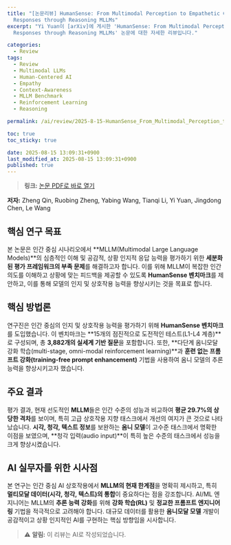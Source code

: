 ```yaml
---
title: "[논문리뷰] HumanSense: From Multimodal Perception to Empathetic Context-Aware
  Responses through Reasoning MLLMs"
excerpt: "Yi Yuan이 [arXiv]에 게시한 'HumanSense: From Multimodal Perception to Empathetic Context-Aware
  Responses through Reasoning MLLMs' 논문에 대한 자세한 리뷰입니다."

categories:
  - Review
tags:
  - Review
  - Multimodal LLMs
  - Human-Centered AI
  - Empathy
  - Context-Awareness
  - MLLM Benchmark
  - Reinforcement Learning
  - Reasoning

permalink: /ai/review/2025-8-15-HumanSense_From_Multimodal_Perception_to_Empathetic_Context-Aware_Responses_through_Reasoning_MLLMs/

toc: true
toc_sticky: true

date: 2025-08-15 13:09:31+0900
last_modified_at: 2025-08-15 13:09:31+0900
published: true
---
```

> **링크:** [논문 PDF로 바로 열기](https://arxiv.org/abs/2508.10576)

**저자:** Zheng Qin, Ruobing Zheng, Yabing Wang, Tianqi Li, Yi Yuan, Jingdong Chen, Le Wang



## 핵심 연구 목표
본 논문은 인간 중심 시나리오에서 **MLLM(Multimodal Large Language Models)**의 심층적인 이해 및 공감적, 상황 인지적 응답 능력을 평가하기 위한 **세분화된 평가 프레임워크의 부족 문제**를 해결하고자 합니다. 이를 위해 MLLM이 복잡한 인간 의도를 이해하고 상황에 맞는 피드백을 제공할 수 있도록 **HumanSense 벤치마크**를 제안하고, 이를 통해 모델의 인지 및 상호작용 능력을 향상시키는 것을 목표로 합니다.

## 핵심 방법론
연구진은 인간 중심의 인지 및 상호작용 능력을 평가하기 위해 **HumanSense 벤치마크**를 도입했습니다. 이 벤치마크는 **15개의 점진적으로 도전적인 테스트(L1-L4 계층)**로 구성되며, 총 **3,882개의 실세계 기반 질문**을 포함합니다. 또한, **다단계 옴니모달 강화 학습(multi-stage, omni-modal reinforcement learning)**과 **훈련 없는 프롬프트 강화(training-free prompt enhancement)** 기법을 사용하여 옴니 모델의 추론 능력을 향상시키고자 했습니다.

## 주요 결과
평가 결과, 현재 선도적인 **MLLM**들은 인간 수준의 성능과 비교하여 **평균 29.7%의 상당한 격차**를 보이며, 특히 고급 상호작용 지향 태스크에서 개선의 여지가 큰 것으로 나타났습니다. **시각, 청각, 텍스트 정보**를 보완하는 **옴니 모델**이 고수준 태스크에서 명확한 이점을 보였으며, **청각 입력(audio input)**이 특히 높은 수준의 태스크에서 성능을 크게 향상시켰습니다.

## AI 실무자를 위한 시사점
본 연구는 인간 중심 AI 상호작용에서 **MLLM의 현재 한계점**을 명확히 제시하고, 특히 **멀티모달 데이터(시각, 청각, 텍스트)의 통합**이 중요하다는 점을 강조합니다. AI/ML 엔지니어는 MLLM의 **추론 능력 강화**를 위해 **강화 학습(RL)** 및 **정교한 프롬프트 엔지니어링** 기법을 적극적으로 고려해야 합니다. 대규모 데이터를 활용한 **옴니모달 모델** 개발이 공감적이고 상황 인지적인 AI를 구현하는 핵심 방향임을 시사합니다.

> ⚠️ **알림:** 이 리뷰는 AI로 작성되었습니다.